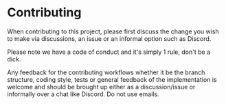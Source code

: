 # Contributing

When contributing to this project, please first discuss the change you wish to make via discussions, an issue or an informal option such as Discord.

Please note we have a code of conduct and it's simply 1 rule, don't be a dick.

Any feedback for the contributing workflows whether it be the branch structure, coding style, tests or general feedback of the implementation is welcome and should be brought up either as a discussion/issue or informally over a chat like Discord. Do not use emails.
